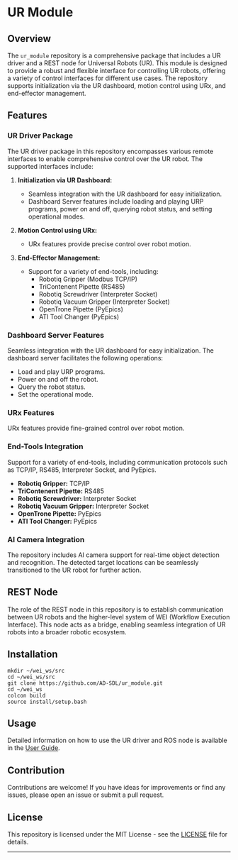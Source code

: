 # UR Module

## Overview

The `ur_module` repository is a comprehensive package that includes a UR driver and a REST node for Universal Robots (UR). This module is designed to provide a robust and flexible interface for controlling UR robots, offering a variety of control interfaces for different use cases. The repository supports initialization via the UR dashboard, motion control using URx, and end-effector management.

## Features

### UR Driver Package

The UR driver package in this repository encompasses various remote interfaces to enable comprehensive control over the UR robot. The supported interfaces include:

1. **Initialization via UR Dashboard:**
   - Seamless integration with the UR dashboard for easy initialization.
   - Dashboard Server features include loading and playing URP programs, power on and off, querying robot status, and setting operational modes.

2. **Motion Control using URx:**
   - URx features provide precise control over robot motion.

3. **End-Effector Management:**
   - Support for a variety of end-tools, including:
     - Robotiq Gripper (Modbus TCP/IP)
     - TriContenent Pipette (RS485)
     - Robotiq Screwdriver (Interpreter Socket)
     - Robotiq Vacuum Gripper (Interpreter Socket)
     - OpenTrone Pipette (PyEpics)
     - ATI Tool Changer (PyEpics)

### Dashboard Server Features

Seamless integration with the UR dashboard for easy initialization. The dashboard server facilitates the following operations:

- Load and play URP programs.
- Power on and off the robot.
- Query the robot status.
- Set the operational mode.

### URx Features

URx features provide fine-grained control over robot motion.

### End-Tools Integration

Support for a variety of end-tools, including communication protocols such as TCP/IP, RS485, Interpreter Socket, and PyEpics.

- **Robotiq Gripper:** TCP/IP
- **TriContenent Pipette:** RS485
- **Robotiq Screwdriver:** Interpreter Socket
- **Robotiq Vacuum Gripper:** Interpreter Socket
- **OpenTrone Pipette:** PyEpics
- **ATI Tool Changer:** PyEpics

### AI Camera Integration

The repository includes AI camera support for real-time object detection and recognition. The detected target locations can be seamlessly transitioned to the UR robot for further action.

## REST Node

The role of the REST node in this repository is to establish communication between UR robots and the higher-level system of WEI (Workflow Execution Interface). This node acts as a bridge, enabling seamless integration of UR robots into a broader robotic ecosystem.

## Installation

<!-- To use the `ur_module` repository, follow the installation instructions provided in the [Installation Guide](/docs/installation.md). -->

```
mkdir ~/wei_ws/src
cd ~/wei_ws/src
git clone https://github.com/AD-SDL/ur_module.git
cd ~/wei_ws
colcon build
source install/setup.bash
```
## Usage

Detailed information on how to use the UR driver and ROS node is available in the [User Guide](/docs/user_guide.md).

## Contribution

Contributions are welcome! If you have ideas for improvements or find any issues, please open an issue or submit a pull request.

## License

This repository is licensed under the MIT License - see the [LICENSE](/LICENSE) file for details.

---
